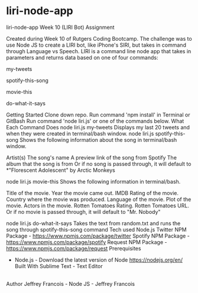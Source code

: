 # liri-node-app

liri-node-app
Week 10 (LIRI Bot) Assignment

Created during Week 10 of Rutgers Coding Bootcamp. The challenge was to use Node JS to create a LIRI bot, like iPhone's SIRI, but takes in command through Language vs Speech. LIRI is a command line node app that takes in parameters and returns data based on one of four commands:

my-tweets

spotify-this-song

movie-this

do-what-it-says

Getting Started
Clone down repo.
Run command 'npm install' in Terminal or GitBash
Run command 'node liri.js' or one of the commands below.
What Each Command Does
node liri.js my-tweets
Displays my last 20 tweets and when they were created in terminal/bash window.
node liri.js spotify-this-song <song name>
Shows the following information about the song in terminal/bash window.

Artist(s)
The song's name
A preview link of the song from Spotify
The album that the song is from
Or if no song is passed through, it will default to *"Florescent Adolescent" by Arctic Monkeys

node liri.js movie-this <movie name>
Shows the following information in terminal/bash.

Title of the movie.
Year the movie came out.
IMDB Rating of the movie.
Country where the movie was produced.
Language of the movie.
Plot of the movie.
Actors in the movie.
Rotten Tomatoes Rating.
Rotten Tomatoes URL.
Or if no movie is passed through, it will default to "Mr. Nobody"

node liri.js do-what-it-says
Takes the text from random.txt and runs the song through spotify-this-song command
Tech used
Node.js
Twitter NPM Package - https://www.npmjs.com/package/twitter
Spotify NPM Package - https://www.npmjs.com/package/spotify
Request NPM Package - https://www.npmjs.com/package/request
Prerequisites
- Node.js - Download the latest version of Node https://nodejs.org/en/
Built With
Sublime Text - Text Editor
<br>
Author
Jeffrey Francois - Node JS - Jeffrey Francois

